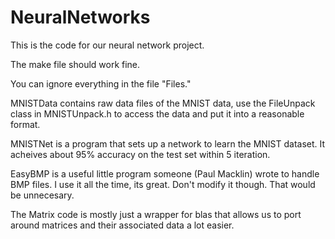 # NeuralNetworks

This is the code for our neural network project.

The make file should work fine.

You can ignore everything in the file "Files." 

MNISTData contains raw data files of the MNIST data, use the FileUnpack class in MNISTUnpack.h to access the data and put it into a reasonable format.

MNISTNet is a program that sets up a network to learn the MNIST dataset. It acheives about 95% accuracy on the test set within 5 iteration.

EasyBMP is a useful little program someone (Paul Macklin) wrote to handle BMP files. I use it all the time, its great. Don't modify it though. That would be unnecesary.

The Matrix code is mostly just a wrapper for blas that allows us to port around matrices and their associated data a lot easier.
